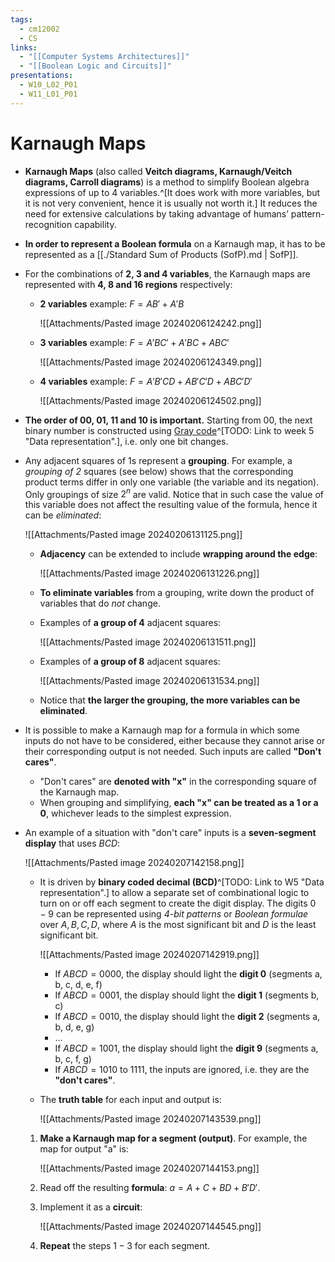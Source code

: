 ```yaml
---
tags:
  - cm12002
  - CS
links:
  - "[[Computer Systems Architectures]]"
  - "[[Boolean Logic and Circuits]]"
presentations:
  - W10_L02_P01
  - W11_L01_P01
---
```

# Karnaugh Maps
- **Karnaugh Maps** (also called **Veitch diagrams, Karnaugh/Veitch diagrams, Carroll diagrams**) is a method to simplify Boolean algebra expressions of up to 4 variables.^[It does work with more variables, but it is not very convenient, hence it is usually not worth it.] It reduces the need for extensive calculations by taking advantage of humans’ pattern-recognition capability.

- **In order to represent a Boolean formula** on a Karnaugh map, it has to be represented as a [[./Standard Sum of Products (SofP).md | SofP]].

- For the combinations of **2, 3 and 4 variables**, the Karnaugh maps are represented with **4, 8 and 16 regions** respectively:
    - **2 variables** example: $F = AB' + A'B$

        ![[Attachments/Pasted image 20240206124242.png]]

    - **3 variables** example: $F = A'BC' + A'BC + ABC'$

        ![[Attachments/Pasted image 20240206124349.png]]

    - **4 variables** example: $F = A'B'CD + AB'C'D + ABC'D'$

        ![[Attachments/Pasted image 20240206124502.png]]

- **The order of 00, 01, 11 and 10 is important.** Starting from 00, the next binary number is constructed using [Gray code](https://en.wikipedia.org/wiki/Gray_code)^[TODO: Link to week 5 "Data representation".], i.e. only one bit changes.

- Any adjacent squares of 1s represent a **grouping**. For example, a *grouping of 2* squares (see below) shows that the corresponding product terms differ in only one variable (the variable and its negation). Only groupings of size $2^n$ are valid. Notice that in such case the value of this variable does not affect the resulting value of the formula, hence it can be *eliminated*:

    ![[Attachments/Pasted image 20240206131125.png]]

    - **Adjacency** can be extended to include **wrapping around the edge**:

        ![[Attachments/Pasted image 20240206131226.png]]

    - **To eliminate variables** from a grouping, write down the product of variables that do *not* change.
    - Examples of **a group of 4** adjacent squares:

        ![[Attachments/Pasted image 20240206131511.png]]

    - Examples of **a group of 8** adjacent squares:

        ![[Attachments/Pasted image 20240206131534.png]]

    - Notice that **the larger the grouping, the more variables can be eliminated**.

- It is possible to make a Karnaugh map for a formula in which some inputs do not have to be considered, either because they cannot arise or their corresponding output is not needed. Such inputs are called **"Don't cares"**.
    - "Don't cares" are **denoted with "x"** in the corresponding square of the Karnaugh map.
    - When grouping and simplifying, **each "x" can be treated as a 1 or a 0**, whichever leads to the simplest expression.

- An example of a situation with "don't care" inputs is a **seven-segment display** that uses *BCD*:

    ![[Attachments/Pasted image 20240207142158.png]]
    - It is driven by **binary coded decimal (BCD)**^[TODO: Link to W5 "Data representation".] to allow a separate set of combinational logic to turn on or off each segment to create the digit display. The digits $0-9$ can be represented using *4-bit patterns* or *Boolean formulae* over $A, B, C, D$, where $A$ is the most significant bit and $D$ is the least significant bit.

        ![[Attachments/Pasted image 20240207142919.png]]
        - If $ABCD = 0000$, the display should light the **digit 0** (segments a, b, c, d, e, f) 
        - If $ABCD = 0001$, the display should light the **digit 1** (segments b, c) 
        - If $ABCD = 0010$, the display should light the **digit 2** (segments a, b, d, e, g) 
        - ...                                                        
        - If $ABCD = 1001$, the display should light the **digit 9** (segments a, b, c, f, g) 
        - If $ABCD = 1010$ to $1111$, the inputs are ignored, i.e. they are the **"don't cares"**.
    - The **truth table** for each input and output is:

        ![[Attachments/Pasted image 20240207143539.png]]

    1. **Make a Karnaugh map for a segment (output)**. For example, the map for output "a" is:

        ![[Attachments/Pasted image 20240207144153.png]]
    2. Read off the resulting **formula**: $a = A + C + BD + B'D'$.
    3. Implement it as a **circuit**:

        ![[Attachments/Pasted image 20240207144545.png]]
    4. **Repeat** the steps $1-3$ for each segment.
